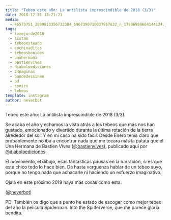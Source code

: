 ```yaml
---
title: "Tebeo este año: La antilista imprescindible de 2018 (3/3)"
date: 2018-12-31 13:21:21
media: 
  - 46573751_2099813356732304_5967390710037957632_n_17986980664144124.jpg
tags: 
  - lomejorde2018
  - listas
  - tebeoesteano
  - cochinaditas
  - tebeosbonicos
  - unahermana
  - bastienvives
  - diaboloediciones
  - 24paginas
  - bandedessinee
  - bd
  - comics
  - tebeos
template: instagram
author: neverbot
---
```


Tebeo este año: La antilista imprescindible de 2018 (3/3).


Se acaba el año y echamos la vista atrás a los tebeos que más nos han gustado, emocionado y divertido durante la última rotación de la tierra alrededor del sol. Y en mi caso ha sido fácil. Desde Enero tenía claro que probablemente no iba a encontrar nada que me tocara más la patata que el Una Hermana de Bastien Vivés ([@bastienvives](https://instagram.com/bastienvives)), publicado aquí por [@diaboloediciones](https://instagram.com/diaboloediciones).


El movimiento, el dibujo, esas fantásticas pausas en la narración, si es que este chico todo lo hace bien. Da hasta verguenza hablar de un tebeo suyo, porque no tengo nada que achacarle ni haciendo un esfuerzo imaginativo.


Ojalá en este próximo 2019 haya más cosas como esta.


([@neverbot](https://instagram.com/neverbot))


PD: También os digo que a punto he estado de escoger como mejor tebeo del año la película Spiderman: Into the Spiderverse, que me parece gloria bendita.



